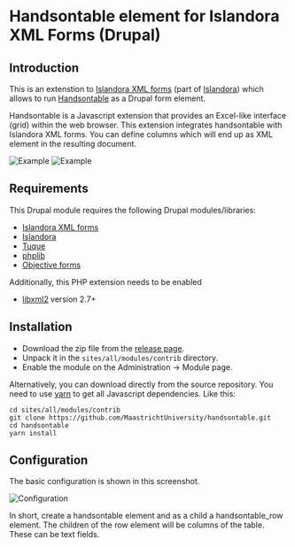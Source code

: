 # Handsontable element for Islandora XML Forms (Drupal)

## Introduction

This is an extenstion to [Islandora XML forms](https://github.com/Islandora/islandora_xml_forms)
(part of [Islandora](http://islandora.ca/)) which allows
to run [Handsontable](https://handsontable.com/) as a Drupal form element.

Handsontable is a Javascript extension that provides an Excel-like interface (grid) within the web browser.
This extension integrates handsontable with Islandora XML forms. You can define columns which will
end up as XML element in the resulting document.

![Example](https://cloud.githubusercontent.com/assets/6281107/14286982/67336346-fb51-11e5-88cc-44a769d178ae.png)
![Example](https://cloud.githubusercontent.com/assets/6281107/14286983/6734385c-fb51-11e5-8628-37f510ff98b3.png)

## Requirements

This Drupal module requires the following Drupal modules/libraries:

* [Islandora XML forms](https://github.com/Islandora/islandora_xml_forms)
* [Islandora](https://github.com/islandora/islandora)
* [Tuque](https://github.com/islandora/tuque)
* [phplib](https://github.com/islandora/php_lib)
* [Objective forms](https://github.com/islandora/objective_forms)

Additionally, this PHP extension needs to be enabled
* [libxml2](http://xmlsoft.org/) version 2.7+

## Installation

* Download the zip file from the [release page](https://github.com/MaastrichtUniversity/handsontable/releases).
* Unpack it in the `sites/all/modules/contrib` directory.
* Enable the module on the Administration -> Module page.

Alternatively, you can download directly from the source repository. You need to use
[yarn](https://yarnpkg.com/lang/en/) to get all Javascript dependencies. Like this:

 ```
 cd sites/all/modules/contrib
 git clone https://github.com/MaastrichtUniversity/handsontable.git
 cd handsontable
 yarn install
 ```

## Configuration

The basic configuration is shown in this screenshot.

![Configuration](https://cloud.githubusercontent.com/assets/6281107/14286516/9173b720-fb4f-11e5-9429-125b646f7e5d.png)

In short, create a handsontable element and as a child a handsontable_row element. The children of the row element
will be columns of the table. These can be text fields.
